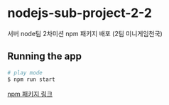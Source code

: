 # nodejs-sub-project-2-2

서버 node팀 2차미션 npm 패키지 배포 (2팀 미니게임천국)

## Running the app

```bash
# play mode
$ npm run start
```

[npm 패키지 링크](https://www.npmjs.com/package/@mash-up/mini-game-cli)
